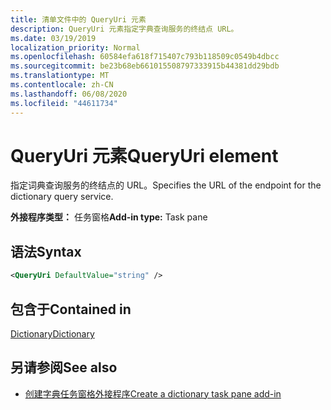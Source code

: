 ```yaml
---
title: 清单文件中的 QueryUri 元素
description: QueryUri 元素指定字典查询服务的终结点 URL。
ms.date: 03/19/2019
localization_priority: Normal
ms.openlocfilehash: 60584efa618f715407c793b118509c0549b4dbcc
ms.sourcegitcommit: be23b68eb661015508797333915b44381dd29bdb
ms.translationtype: MT
ms.contentlocale: zh-CN
ms.lasthandoff: 06/08/2020
ms.locfileid: "44611734"
---
```

# <a name="queryuri-element"></a><span data-ttu-id="53180-103">QueryUri 元素</span><span class="sxs-lookup"><span data-stu-id="53180-103">QueryUri element</span></span>

<span data-ttu-id="53180-104">指定词典查询服务的终结点的 URL。</span><span class="sxs-lookup"><span data-stu-id="53180-104">Specifies the URL of the endpoint for the dictionary query service.</span></span>

<span data-ttu-id="53180-105">**外接程序类型：** 任务窗格</span><span class="sxs-lookup"><span data-stu-id="53180-105">**Add-in type:** Task pane</span></span>

## <a name="syntax"></a><span data-ttu-id="53180-106">语法</span><span class="sxs-lookup"><span data-stu-id="53180-106">Syntax</span></span>

```XML
<QueryUri DefaultValue="string" />
```

## <a name="contained-in"></a><span data-ttu-id="53180-107">包含于</span><span class="sxs-lookup"><span data-stu-id="53180-107">Contained in</span></span>

[<span data-ttu-id="53180-108">Dictionary</span><span class="sxs-lookup"><span data-stu-id="53180-108">Dictionary</span></span>](dictionary.md)

## <a name="see-also"></a><span data-ttu-id="53180-109">另请参阅</span><span class="sxs-lookup"><span data-stu-id="53180-109">See also</span></span>

- [<span data-ttu-id="53180-110">创建字典任务窗格外接程序</span><span class="sxs-lookup"><span data-stu-id="53180-110">Create a dictionary task pane add-in</span></span>](../../word/dictionary-task-pane-add-ins.md)
